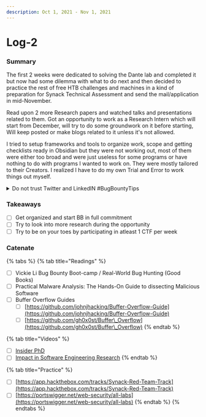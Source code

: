 ```yaml
---
description: Oct 1, 2021 - Nov 1, 2021
---
```


# Log-2

### Summary

The first 2 weeks were dedicated to solving the Dante lab and completed it but now had some dilemma with what to do next and then decided to practice the rest of free HTB challenges and machines in a kind of preparation for Synack Technical Assessment and send the mail/application in mid-November.

Read upon 2 more Research papers and watched talks and presentations related to them. Got an opportunity to work as a Research Intern which will start from December, will try to do some groundwork on it before starting, Will keep posted or make blogs related to it unless it's not allowed.

I tried to setup frameworks and tools to organize work, scope and getting checklists ready in Obsidian but they were not working out, most of them were either too broad and were just useless for some programs or have nothing to do with programs I wanted to work on. They were mostly tailored to their Creators. I realized I have to do my own Trial and Error to work things out myself.

<details>

<summary>Do not trust Twitter and LinkedIN #BugBountyTips</summary>

I never realized choosing a Bug Bounty program would be this confusing and time taking as I have no specialty of bugs I hunt on. A lot of Twitter/LinkedIN gurus never tell you this stuff (_coz most of them are fake and only post to sell their courses_).

A lot of the #BugBountyTips that they post are Out of Scope in majority of the Programs if not all. So do not get excited that this is easy money when you see these posts or discouraged when you are not able to find these bugs.

I would rather suggest you to look into [InsiderPhD's Youtube Channel](https://www.youtube.com/user/RapidBug) which is a gold mine among a lot of this Trashy noise.

</details>

### Takeaways

* [ ] Get organized and start BB in full commitment&#x20;
* [ ] Try to look into more research during the opportunity&#x20;
* [ ] Try to be on your toes by participating in atleast 1 CTF per week

### Catenate

{% tabs %}
{% tab title="Readings" %}
* [ ] Vickie Li Bug Bounty Boot-camp / Real-World Bug Hunting (Good Books)
* [ ] Practical Malware Analysis: The Hands-On Guide to dissecting Malicious Software
* [ ] Buffer Overflow Guides
  * [ ] [https://github.com/johnjhacking/Buffer-Overflow-Guide](https://github.com/johnjhacking/Buffer-Overflow-Guide)
  * [ ] [https://github.com/gh0x0st/Buffer\_Overflow](https://github.com/gh0x0st/Buffer\_Overflow)
{% endtab %}

{% tab title="Videos" %}
* [ ] [Insider PhD](https://www.youtube.com/user/RapidBug)
* [ ] [Impact in Software Engineering Research](https://www.youtube.com/watch?v=U5jLjcxnwfU)
{% endtab %}

{% tab title="Practice" %}
* [ ] [https://app.hackthebox.com/tracks/Synack-Red-Team-Track](https://app.hackthebox.com/tracks/Synack-Red-Team-Track)
* [ ] [https://portswigger.net/web-security/all-labs](https://portswigger.net/web-security/all-labs)
{% endtab %}
{% endtabs %}
